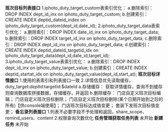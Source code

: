**班次目标列表接口**
1.iphoto_duty_target_custom表索引优化：
a.删除索引：DROP INDEX dept_id_inx on iphoto_duty_target_custom;
b.创建索引：CREATE INDEX deptid_dateid_index on iphoto_duty_target_custom(dept_id,date_id);
2.iphoto_duty_target_data表索引优化：
a.删除索引：DROP INDEX date_id_inx on iphoto_duty_target_data;
b.删除索引：DROP INDEX target_id_inx on iphoto_duty_target_data;
c.删除索引：DROP INDEX dept_id_inx on iphoto_duty_target_data;
d.创建索引：CREATE INDEX deptid_dateid_targetid_idx on iphoto_duty_target_data(dept_id,date_id,target_id);
3.iphoto_duty_target_value表索引优化：
a.删除索引：DROP INDEX dept_id_inx on iphoto_duty_target_value;
b.创建索引：CREATE INDEX deptid_startat_idx on iphoto_duty_target_value(dept_id,start_at);
**班次目标详情接口**
1.使用的表索引和列表接口一致
2.详情信息优先读取缓存，duty_target:$deptId:$targetId:$dateId
a.存储缓存：
	获取详情缓存，查询不到缓存则查询数据库拼接数据，存储缓存，并返回
b.删除缓存：
	门店自定义班次目标编辑；
	门店自定义班次目标删除；
	门店自定义班次目标删除(某个日期开始到之后的所有)【供console端使用】；
	门店班次目标达成值变更；
	套装下发班次目标值变更；
**备忘录列表接口**
1.列表不必要字段不予处理和返回，share_scope、remind_users、content
2.权限查询次数优化
**任务管理获取任务列表**
未开始
**新建任务**
未开始